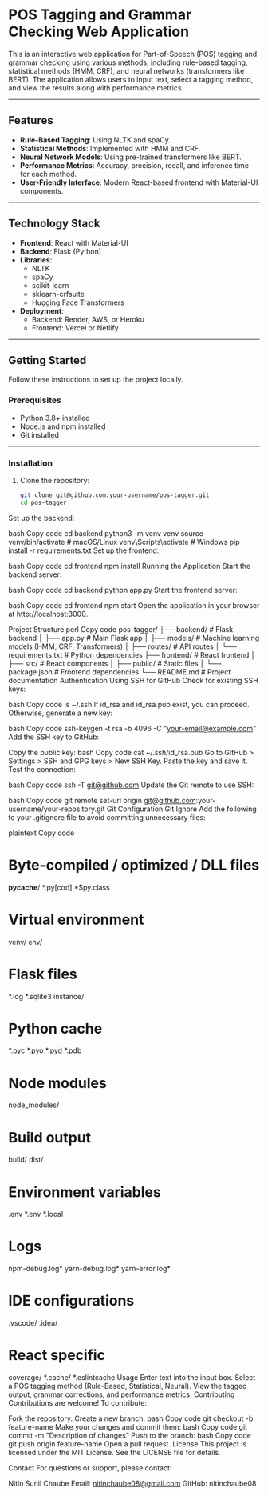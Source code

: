 # POS Tagging and Grammar Checking Web Application

This is an interactive web application for Part-of-Speech (POS) tagging and grammar checking using various methods, including rule-based tagging, statistical methods (HMM, CRF), and neural networks (transformers like BERT). The application allows users to input text, select a tagging method, and view the results along with performance metrics.

---

## Features

- **Rule-Based Tagging**: Using NLTK and spaCy.
- **Statistical Methods**: Implemented with HMM and CRF.
- **Neural Network Models**: Using pre-trained transformers like BERT.
- **Performance Metrics**: Accuracy, precision, recall, and inference time for each method.
- **User-Friendly Interface**: Modern React-based frontend with Material-UI components.

---

## Technology Stack

- **Frontend**: React with Material-UI
- **Backend**: Flask (Python)
- **Libraries**:
  - NLTK
  - spaCy
  - scikit-learn
  - sklearn-crfsuite
  - Hugging Face Transformers
- **Deployment**:
  - Backend: Render, AWS, or Heroku
  - Frontend: Vercel or Netlify

---

## Getting Started

Follow these instructions to set up the project locally.

### Prerequisites

- Python 3.8+ installed
- Node.js and npm installed
- Git installed

---

### Installation

1. Clone the repository:
   ```bash
   git clone git@github.com:your-username/pos-tagger.git
   cd pos-tagger
Set up the backend:

bash
Copy code
cd backend
python3 -m venv venv
source venv/bin/activate  # macOS/Linux
venv\Scripts\activate  # Windows
pip install -r requirements.txt
Set up the frontend:

bash
Copy code
cd frontend
npm install
Running the Application
Start the backend server:

bash
Copy code
cd backend
python app.py
Start the frontend server:

bash
Copy code
cd frontend
npm start
Open the application in your browser at http://localhost:3000.

Project Structure
perl
Copy code
pos-tagger/
├── backend/           # Flask backend
│   ├── app.py         # Main Flask app
│   ├── models/        # Machine learning models (HMM, CRF, Transformers)
│   ├── routes/        # API routes
│   └── requirements.txt  # Python dependencies
├── frontend/          # React frontend
│   ├── src/           # React components
│   ├── public/        # Static files
│   └── package.json   # Frontend dependencies
└── README.md          # Project documentation
Authentication
Using SSH for GitHub
Check for existing SSH keys:

bash
Copy code
ls ~/.ssh
If id_rsa and id_rsa.pub exist, you can proceed. Otherwise, generate a new key:

bash
Copy code
ssh-keygen -t rsa -b 4096 -C "your-email@example.com"
Add the SSH key to GitHub:

Copy the public key:
bash
Copy code
cat ~/.ssh/id_rsa.pub
Go to GitHub > Settings > SSH and GPG keys > New SSH Key.
Paste the key and save it.
Test the connection:

bash
Copy code
ssh -T git@github.com
Update the Git remote to use SSH:

bash
Copy code
git remote set-url origin git@github.com:your-username/your-repository.git
Git Configuration
Git Ignore
Add the following to your .gitignore file to avoid committing unnecessary files:

plaintext
Copy code
# Byte-compiled / optimized / DLL files
__pycache__/
*.py[cod]
*$py.class

# Virtual environment
venv/
env/

# Flask files
*.log
*.sqlite3
instance/

# Python cache
*.pyc
*.pyo
*.pyd
*.pdb

# Node modules
node_modules/

# Build output
build/
dist/

# Environment variables
.env
*.env
*.local

# Logs
npm-debug.log*
yarn-debug.log*
yarn-error.log*

# IDE configurations
.vscode/
.idea/

# React specific
coverage/
*.cache/
*.eslintcache
Usage
Enter text into the input box.
Select a POS tagging method (Rule-Based, Statistical, Neural).
View the tagged output, grammar corrections, and performance metrics.
Contributing
Contributions are welcome! To contribute:

Fork the repository.
Create a new branch:
bash
Copy code
git checkout -b feature-name
Make your changes and commit them:
bash
Copy code
git commit -m "Description of changes"
Push to the branch:
bash
Copy code
git push origin feature-name
Open a pull request.
License
This project is licensed under the MIT License. See the LICENSE file for details.

Contact
For questions or support, please contact:

Nitin Sunil Chaube
Email: nitinchaube08@gmail.com
GitHub: nitinchaube08